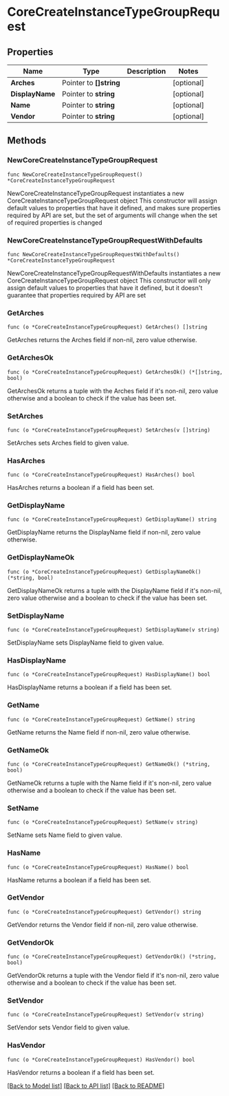 # CoreCreateInstanceTypeGroupRequest

## Properties

Name | Type | Description | Notes
------------ | ------------- | ------------- | -------------
**Arches** | Pointer to **[]string** |  | [optional] 
**DisplayName** | Pointer to **string** |  | [optional] 
**Name** | Pointer to **string** |  | [optional] 
**Vendor** | Pointer to **string** |  | [optional] 

## Methods

### NewCoreCreateInstanceTypeGroupRequest

`func NewCoreCreateInstanceTypeGroupRequest() *CoreCreateInstanceTypeGroupRequest`

NewCoreCreateInstanceTypeGroupRequest instantiates a new CoreCreateInstanceTypeGroupRequest object
This constructor will assign default values to properties that have it defined,
and makes sure properties required by API are set, but the set of arguments
will change when the set of required properties is changed

### NewCoreCreateInstanceTypeGroupRequestWithDefaults

`func NewCoreCreateInstanceTypeGroupRequestWithDefaults() *CoreCreateInstanceTypeGroupRequest`

NewCoreCreateInstanceTypeGroupRequestWithDefaults instantiates a new CoreCreateInstanceTypeGroupRequest object
This constructor will only assign default values to properties that have it defined,
but it doesn't guarantee that properties required by API are set

### GetArches

`func (o *CoreCreateInstanceTypeGroupRequest) GetArches() []string`

GetArches returns the Arches field if non-nil, zero value otherwise.

### GetArchesOk

`func (o *CoreCreateInstanceTypeGroupRequest) GetArchesOk() (*[]string, bool)`

GetArchesOk returns a tuple with the Arches field if it's non-nil, zero value otherwise
and a boolean to check if the value has been set.

### SetArches

`func (o *CoreCreateInstanceTypeGroupRequest) SetArches(v []string)`

SetArches sets Arches field to given value.

### HasArches

`func (o *CoreCreateInstanceTypeGroupRequest) HasArches() bool`

HasArches returns a boolean if a field has been set.

### GetDisplayName

`func (o *CoreCreateInstanceTypeGroupRequest) GetDisplayName() string`

GetDisplayName returns the DisplayName field if non-nil, zero value otherwise.

### GetDisplayNameOk

`func (o *CoreCreateInstanceTypeGroupRequest) GetDisplayNameOk() (*string, bool)`

GetDisplayNameOk returns a tuple with the DisplayName field if it's non-nil, zero value otherwise
and a boolean to check if the value has been set.

### SetDisplayName

`func (o *CoreCreateInstanceTypeGroupRequest) SetDisplayName(v string)`

SetDisplayName sets DisplayName field to given value.

### HasDisplayName

`func (o *CoreCreateInstanceTypeGroupRequest) HasDisplayName() bool`

HasDisplayName returns a boolean if a field has been set.

### GetName

`func (o *CoreCreateInstanceTypeGroupRequest) GetName() string`

GetName returns the Name field if non-nil, zero value otherwise.

### GetNameOk

`func (o *CoreCreateInstanceTypeGroupRequest) GetNameOk() (*string, bool)`

GetNameOk returns a tuple with the Name field if it's non-nil, zero value otherwise
and a boolean to check if the value has been set.

### SetName

`func (o *CoreCreateInstanceTypeGroupRequest) SetName(v string)`

SetName sets Name field to given value.

### HasName

`func (o *CoreCreateInstanceTypeGroupRequest) HasName() bool`

HasName returns a boolean if a field has been set.

### GetVendor

`func (o *CoreCreateInstanceTypeGroupRequest) GetVendor() string`

GetVendor returns the Vendor field if non-nil, zero value otherwise.

### GetVendorOk

`func (o *CoreCreateInstanceTypeGroupRequest) GetVendorOk() (*string, bool)`

GetVendorOk returns a tuple with the Vendor field if it's non-nil, zero value otherwise
and a boolean to check if the value has been set.

### SetVendor

`func (o *CoreCreateInstanceTypeGroupRequest) SetVendor(v string)`

SetVendor sets Vendor field to given value.

### HasVendor

`func (o *CoreCreateInstanceTypeGroupRequest) HasVendor() bool`

HasVendor returns a boolean if a field has been set.


[[Back to Model list]](../README.md#documentation-for-models) [[Back to API list]](../README.md#documentation-for-api-endpoints) [[Back to README]](../README.md)


